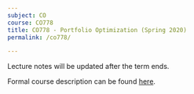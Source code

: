 ```yaml
---
subject: CO
course: CO778
title: CO778 - Portfolio Optimization (Spring 2020)
permalink: /co778/

---
```




Lecture notes will be updated after the term ends.

Formal course description can be found [here](https://uwaterloo.ca/graduate-studies-academic-calendar/graduate-course/subject/CO#778).


